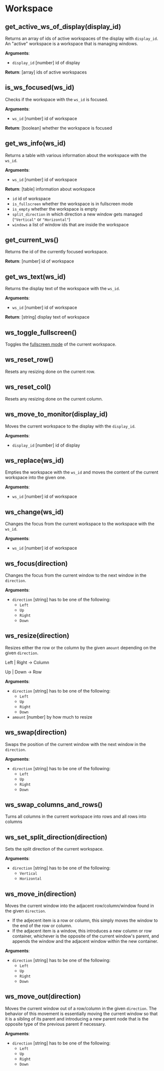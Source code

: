 # Workspace

## get_active_ws_of_display(display_id)

Returns an array of ids of active workspaces of the display with `display_id`. An "active" workspace is a workspace that is managing windows.

**Arguments**:
* `display_id` [number] id of display

**Return**: [array] ids of active workspaces

## is_ws_focused(ws_id)

Checks if the workspace with the `ws_id` is focused.

**Arguments**:
* `ws_id` [number] id of workspace

**Return**: [boolean] whether the workspace is focused

## get_ws_info(ws_id)

Returns a table with various information about the workspace with the `ws_id`.

**Arguments**:
* `ws_id` [number] id of workspace

**Return**: [table] information about workspace
* `id` id of workspace
* `is_fullscreen` whether the workspace is in fullscreen mode
* `is_empty` whether the workspace is empty
* `split_direction` in which direction a new window gets managed (`"Vertical"` or `"Horizontal"`)
* `windows` a list of window ids that are inside the workspace

## get_current_ws()

Returns the id of the currently focused workspace.

**Return**: [number] id of workspace

## get_ws_text(ws_id)

Returns the display text of the workspace with the `ws_id`.

**Arguments**:
* `ws_id` [number] id of workspace

**Return**: [string] display text of workspace

## ws_toggle_fullscreen()

Toggles the [fullscreen mode](../getting-started/fullscreen_mode.html) of the current workspace.

## ws_reset_row()

Resets any resizing done on the current row.

## ws_reset_col()

Resets any resizing done on the current column.

## ws_move_to_monitor(display_id)

Moves the current workspace to the display with the `display_id`.

**Arguments**:
* `display_id` [number] id of display

## ws_replace(ws_id)

Empties the workspace with the `ws_id` and moves the content of the current workspace into the given one.

**Arguments**:
* `ws_id` [number] id of workspace

## ws_change(ws_id)

Changes the focus from the current workspace to the workspace with the `ws_id`.

**Arguments**:
* `ws_id` [number] id of workspace

## ws_focus(direction)

Changes the focus from the current window to the next window in the `direction`.

**Arguments**:
* `direction` [string] has to be one of the following:
  * `Left`
  * `Up`
  * `Right`
  * `Down`

## ws_resize(direction)

Resizes either the row or the column by the given `amount` depending on the given `direction`.

Left | Right -> Column

Up | Down -> Row

**Arguments**:
* `direction` [string] has to be one of the following:
  * `Left`
  * `Up`
  * `Right`
  * `Down`
* `amount` [number] by how much to resize

## ws_swap(direction)

Swaps the position of the current window with the next window in the `direction`.

**Arguments**:
* `direction` [string] has to be one of the following:
  * `Left`
  * `Up`
  * `Right`
  * `Down`

## ws_swap_columns_and_rows()

Turns all columns in the current workspace into rows and all rows into columns

## ws_set_split_direction(direction)

Sets the split direction of the current workspace.

**Arguments**:
* `direction` [string] has to be one of the following:
  * `Vertical`
  * `Horizontal`

## ws_move_in(direction)

Moves the current window into the adjacent row/column/window found in the given `direction`.

* If the adjecent item is a row or column, this simply moves the window to the end of the row or column. 
* If the adjacent item is a window, this introduces a new column or row container, 
whichever is the opposite of the current window's parent, and appends the window and the adjacent window within the new container.

**Arguments**:
* `direction` [string] has to be one of the following:
  * `Left`
  * `Up`
  * `Right`
  * `Down`

## ws_move_out(direction)

Moves the current window out of a row/column in the given `direction`. 
The behavior of this movement is essentially moving the current window so that it is a sibling of its parent and introducing a new parent node that is the opposite type of the previous parent if necessary.

**Arguments**:
* `direction` [string] has to be one of the following:
  * `Left`
  * `Up`
  * `Right`
  * `Down`
